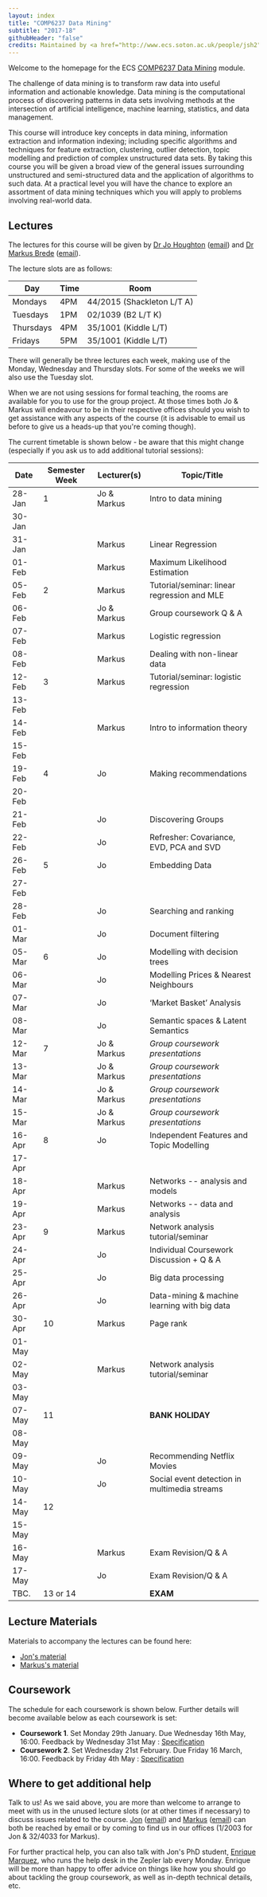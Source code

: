 ```yaml
---
layout: index
title: "COMP6237 Data Mining"
subtitle: "2017-18"
githubHeader: "false"
credits: Maintained by <a href="http://www.ecs.soton.ac.uk/people/jsh2">Dr Jonathon Hare</a>.
---
```


Welcome to the homepage for the ECS [COMP6237 Data Mining](https://secure.ecs.soton.ac.uk/module/COMP6237) module.

The challenge of data mining is to transform raw data into useful information and actionable knowledge. Data mining is the computational process of discovering patterns in data sets involving methods at the intersection of artificial intelligence, machine learning, statistics, and data management. 

This course will introduce key concepts in data mining, information extraction and information indexing; including specific algorithms and techniques for feature extraction, clustering, outlier detection, topic modelling and prediction of complex unstructured data sets. By taking this course you will be given a broad view of the general issues surrounding unstructured and semi-structured data and the application of algorithms to such data. At a practical level you will have the chance to explore an assortment of data mining techniques which you will apply to problems involving real-world data. 

## Lectures
The lectures for this course will be given by <a href="http://www.ecs.soton.ac.uk/people/jh1c18">Dr Jo Houghton</a> ([email](mailto:j.houghton@soton.ac.uk)) and <a href="http://www.ecs.soton.ac.uk/people/mb8">Dr Markus Brede</a> ([email](mailto:mb8@ecs.soton.ac.uk)). 

The lecture slots are as follows:

Day        | Time | Room   
-----------|------|-----------------------
Mondays    | 4PM	| 44/2015 (Shackleton L/T A)
Tuesdays	 | 1PM	| 02/1039 (B2 L/T K)
Thursdays	 | 4PM	| 35/1001 (Kiddle L/T)
Fridays	   | 5PM	| 35/1001 (Kiddle L/T)

There will generally be three lectures each week, making use of the Monday, Wednesday and Thursday slots. For some of the weeks we will also use the Tuesday slot. 

When we are not using sessions for formal teaching, the rooms are available for you to use for the group project. At those times both Jo & Markus will endeavour to be in their respective offices should you wish to get assistance with any aspects of the course (it is advisable to email us before to give us a heads-up that you're coming though). 

The current timetable is shown below - be aware that this might change (especially if you ask us to add additional tutorial sessions):

| Date       | Semester Week | Lecturer(s)  | Topic/Title                                   | 
|------------|---------------|--------------|-----------------------------------------------| 
| 28-Jan     | 1             | Jo & Markus | Intro to data mining                          | 
| 30-Jan     |               |              |                                               | 
| 31-Jan     |               | Markus       | Linear Regression                             | 
| 01-Feb     |               | Markus       | Maximum Likelihood Estimation                 | 
| 05-Feb     | 2             | Markus       | Tutorial/seminar: linear regression and MLE   | 
| 06-Feb     |               | Jo & Markus | Group coursework Q & A                        | 
| 07-Feb     |               | Markus       | Logistic regression                           | 
| 08-Feb     |               | Markus       | Dealing with non-linear data                  | 
| 12-Feb     | 3             | Markus       | Tutorial/seminar: logistic regression         | 
| 13-Feb     |               |              |                                               | 
| 14-Feb     |               | Markus       | Intro to information theory                   | 
| 15-Feb     |               |              |                                               | 
| 19-Feb     | 4             | Jo          | Making recommendations                        | 
| 20-Feb     |               |              |                                               | 
| 21-Feb     |               | Jo          | Discovering Groups                            | 
| 22-Feb     |               | Jo          | Refresher: Covariance, EVD, PCA and SVD       | 
| 26-Feb     | 5             | Jo          | Embedding Data                                | 
| 27-Feb     |               |              |                                               | 
| 28-Feb     |               | Jo          | Searching and ranking                         | 
| 01-Mar     |               | Jo          | Document filtering                            | 
| 05-Mar     | 6             | Jo          | Modelling with decision trees                 | 
| 06-Mar     |               | Jo          | Modelling Prices & Nearest Neighbours         | 
| 07-Mar     |               | Jo          | ‘Market Basket’ Analysis                      | 
| 08-Mar     |               | Jo          | Semantic spaces & Latent Semantics            | 
| 12-Mar     | 7             | Jo & Markus | _Group coursework presentations_              | 
| 13-Mar     |               | Jo & Markus | _Group coursework presentations_              | 
| 14-Mar     |               | Jo & Markus | _Group coursework presentations_              | 
| 15-Mar     |               | Jo & Markus | _Group coursework presentations_              | 
| 16-Apr     | 8             | Jo          | Independent Features and Topic Modelling      | 
| 17-Apr     |               |              |                                               | 
| 18-Apr     |               | Markus       | Networks -- analysis and models               | 
| 19-Apr     |               | Markus       | Networks -- data and analysis                 | 
| 23-Apr     | 9             | Markus       | Network analysis tutorial/seminar             | 
| 24-Apr     |               | Jo          | Individual Coursework Discussion + Q & A      | 
| 25-Apr     |               | Jo          | Big data processing                           | 
| 26-Apr     |               | Jo          | Data-mining & machine learning with big data  | 
| 30-Apr     | 10            | Markus       | Page rank                                     | 
| 01-May     |               |              |                                               | 
| 02-May     |               | Markus       | Network analysis tutorial/seminar             | 
| 03-May     |               |              |                                               | 
| 07-May     | 11            |              | **BANK HOLIDAY**                              | 
| 08-May     |               |              |                                               | 
| 09-May     |               | Jo          | Recommending Netflix Movies                   | 
| 10-May     |               | Jo          | Social event detection in multimedia streams  | 
| 14-May     | 12            |              |                                               | 
| 15-May     |               |              |                                               | 
| 16-May     |               | Markus       | Exam Revision/Q & A                           | 
| 17-May     |               | Jo          | Exam Revision/Q & A                           | 
| TBC.       | 13 or 14      |              | **EXAM**                                      | 

## Lecture Materials
Materials to accompany the lectures can be found here:

* [Jon's material](jon.html)
* [Markus's material](http://users.ecs.soton.ac.uk/mb8/stats/datamining.html)

## Coursework
The schedule for each coursework is shown below. Further details will become available below as each coursework is set:

* **Coursework 1**. Set Monday 29th January. Due Wednesday 16th May, 16:00. Feedback by Wednesday 31st May : [Specification](cw/coursework1.html)
* **Coursework 2**. Set Wednesday 21st February. Due Friday 16 March, 16:00. Feedback by Friday 4th May : [Specification](cw/coursework2.html)

## Where to get additional help
Talk to us! As we said above, you are more than welcome to arrange to meet with us in the unused lecture slots (or at other times if necessary) to discuss issues related to the course. <a href="http://www.ecs.soton.ac.uk/people/jsh2">Jon</a> ([email](mailto:jsh2@ecs.soton.ac.uk)) and <a href="http://www.ecs.soton.ac.uk/people/mb8">Markus</a> ([email](mailto:mb8@ecs.soton.ac.uk)) can both be reached by email or by coming to find us in our offices (1/2003 for Jon & 32/4033 for Markus). 

For further practical help, you can also talk with Jon's PhD student, <a href="https://secure.ecs.soton.ac.uk/people/esm1g14">Enrique Marquez</a>, who runs the help desk in the Zepler lab every Monday. Enrique will be more than happy to offer advice on things like how you should go about tackling the group coursework, as well as in-depth technical details, etc.

